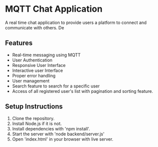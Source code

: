 # MQTT Chat Application
A real time chat application to provide users a platform to connect and communicate with others. 
De

## Features

- Real-time messaging using MQTT
- User Authentication
- Responsive User Interface
- Interactive user Interface
- Proper error handling
- User management
- Search feature to search for a specific user
- Access of all registered user's list with pagination and sorting feature.

## Setup Instructions

1. Clone the repository.
2. Install Node.js if it is not.
3. Install dependencies with 'npm install'.
4. Start the server with 'node backend/server.js'
5. Open 'index.html' in your browser with live server.
